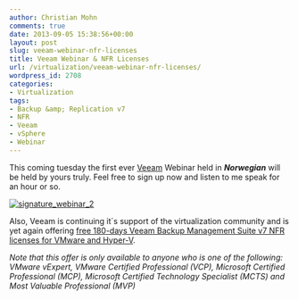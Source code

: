 ```yaml
---
author: Christian Mohn
comments: true
date: 2013-09-05 15:38:56+00:00
layout: post
slug: veeam-webinar-nfr-licenses
title: Veeam Webinar & NFR Licenses
url: /virtualization/veeam-webinar-nfr-licenses/
wordpress_id: 2708
categories:
- Virtualization
tags:
- Backup &amp; Replication v7
- NFR
- Veeam
- vSphere
- Webinar
---
```


This coming tuesday the first ever [Veeam](http://veeam.com) Webinar held in **_Norwegian_** will be held by yours truly. Feel free to sign up now and listen to me speak for an hour or so.

[![signature_webinar_2](http://vninja.net/wordpress/wp-content/uploads/2013/09/signature_webinar_2.png)](http://go.veeam.com/webinar-20130910-mohn-v7/)

Also, Veeam is continuing it´s support of the virtualization community and is yet again offering [free 180-days Veeam Backup Management Suite v7 NFR licenses for VMware and Hyper-V](http://go.veeam.com/free-nfr-backup-management-suite.html).

_Note that this offer is only available to anyone who is one of the following: VMware vExpert, VMware Certified Professional (VCP), Microsoft Certified Professional (MCP), Microsoft Certified Technology Specialist (MCTS) and Most Valuable Professional (MVP)_
